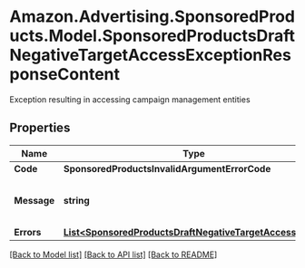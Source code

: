 # Amazon.Advertising.SponsoredProducts.Model.SponsoredProductsDraftNegativeTargetAccessExceptionResponseContent
Exception resulting in accessing campaign management entities

## Properties

Name | Type | Description | Notes
------------ | ------------- | ------------- | -------------
**Code** | **SponsoredProductsInvalidArgumentErrorCode** |  | 
**Message** | **string** | Human readable error message | 
**Errors** | [**List&lt;SponsoredProductsDraftNegativeTargetAccessError&gt;**](SponsoredProductsDraftNegativeTargetAccessError.md) |  | [optional] 

[[Back to Model list]](../README.md#documentation-for-models) [[Back to API list]](../README.md#documentation-for-api-endpoints) [[Back to README]](../README.md)

